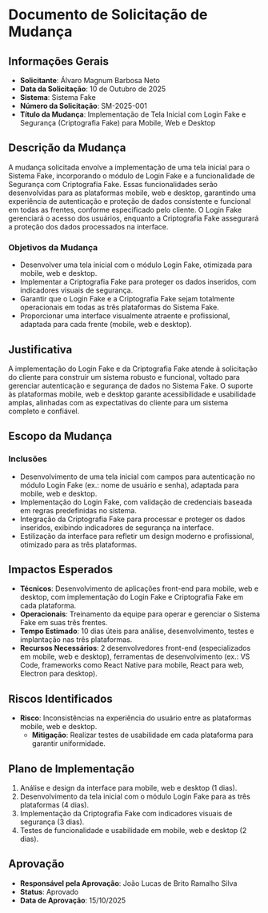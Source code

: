 # Documento de Solicitação de Mudança

## Informações Gerais
- **Solicitante**: Álvaro Magnum Barbosa Neto
- **Data da Solicitação**: 10 de Outubro de 2025
- **Sistema**: Sistema Fake
- **Número da Solicitação**: SM-2025-001
- **Título da Mudança**: Implementação de Tela Inicial com Login Fake e Segurança (Criptografia Fake) para Mobile, Web e Desktop

## Descrição da Mudança
A mudança solicitada envolve a implementação de uma tela inicial para o Sistema Fake, incorporando o módulo de Login Fake e a funcionalidade de Segurança com Criptografia Fake. Essas funcionalidades serão desenvolvidas para as plataformas mobile, web e desktop, garantindo uma experiência de autenticação e proteção de dados consistente e funcional em todas as frentes, conforme especificado pelo cliente. O Login Fake gerenciará o acesso dos usuários, enquanto a Criptografia Fake assegurará a proteção dos dados processados na interface.

### Objetivos da Mudança
- Desenvolver uma tela inicial com o módulo Login Fake, otimizada para mobile, web e desktop.
- Implementar a Criptografia Fake para proteger os dados inseridos, com indicadores visuais de segurança.
- Garantir que o Login Fake e a Criptografia Fake sejam totalmente operacionais em todas as três plataformas do Sistema Fake.
- Proporcionar uma interface visualmente atraente e profissional, adaptada para cada frente (mobile, web e desktop).

## Justificativa
A implementação do Login Fake e da Criptografia Fake atende à solicitação do cliente para construir um sistema robusto e funcional, voltado para gerenciar autenticação e segurança de dados no Sistema Fake. O suporte às plataformas mobile, web e desktop garante acessibilidade e usabilidade amplas, alinhadas com as expectativas do cliente para um sistema completo e confiável.

## Escopo da Mudança
### Inclusões
- Desenvolvimento de uma tela inicial com campos para autenticação no módulo Login Fake (ex.: nome de usuário e senha), adaptada para mobile, web e desktop.
- Implementação do Login Fake, com validação de credenciais baseada em regras predefinidas no sistema.
- Integração da Criptografia Fake para processar e proteger os dados inseridos, exibindo indicadores de segurança na interface.
- Estilização da interface para refletir um design moderno e profissional, otimizado para as três plataformas.

## Impactos Esperados
- **Técnicos**: Desenvolvimento de aplicações front-end para mobile, web e desktop, com implementação do Login Fake e Criptografia Fake em cada plataforma.
- **Operacionais**: Treinamento da equipe para operar e gerenciar o Sistema Fake em suas três frentes.
- **Tempo Estimado**: 10 dias úteis para análise, desenvolvimento, testes e implantação nas três plataformas.
- **Recursos Necessários**: 2 desenvolvedores front-end (especializados em mobile, web e desktop), ferramentas de desenvolvimento (ex.: VS Code, frameworks como React Native para mobile, React para web, Electron para desktop).

## Riscos Identificados
- **Risco**: Inconsistências na experiência do usuário entre as plataformas mobile, web e desktop.
  - **Mitigação**: Realizar testes de usabilidade em cada plataforma para garantir uniformidade.

## Plano de Implementação
1. Análise e design da interface para mobile, web e desktop (1 dias).
2. Desenvolvimento da tela inicial com o módulo Login Fake para as três plataformas (4 dias).
3. Implementação da Criptografia Fake com indicadores visuais de segurança (3 dias).
4. Testes de funcionalidade e usabilidade em mobile, web e desktop (2 dias).

## Aprovação
- **Responsável pela Aprovação**: João Lucas de Brito Ramalho Silva
- **Status**: Aprovado
- **Data de Aprovação**: 15/10/2025
